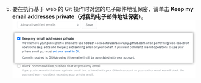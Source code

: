 5. 要在执行基于 web 的 Git 操作时对您的电子邮件地址保密，请单击 **Keep my email addresses private（对我的电子邮件地址保密）**。 ![对电子邮件地址保密的复选框图像](/assets/images/help/settings/email_privacy.png)
